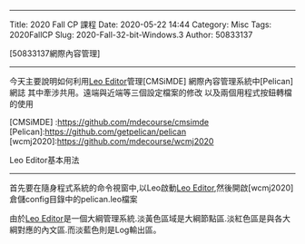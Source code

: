 ----
Title: 2020 Fall CP 課程
Date: 2020-05-22 14:44
Category: Misc
Tags: 2020FallCP
Slug: 2020-Fall-32-bit-Windows.3
Author: 50833137

[50833137網際內容管理]

----

今天主要說明如何利用[Leo Editor]管理[CMSiMDE] 網際內容管理系統中[Pelican]網誌 其中牽涉共用。遠端與近端等三個設定檔案的修改  以及兩個用程式按鈕轉檔的使用

[Leo Editor]:https://leoeditor.com/
[CMSiMDE] :https://github.com/mdecourse/cmsimde
[Pelican]:https://github.com/getpelican/pelican
[wcmj2020]:https://github.com/mdecourse/wcmj2020


<!-- PELICAN_END_SUMMARY -->
Leo Editor基本用法

----

首先要在隨身程式系統的命令視窗中,以Leo啟動[Leo Editor],然後開啟[wcmj2020]倉儲config目錄中的pelican.leo檔案

由於[Leo Editor]是一個大綱管理系統.淡黃色區域是大綱節點區.淡紅色區是與各大綱對應的內文區.而淡藍色則是Log輸出區。
